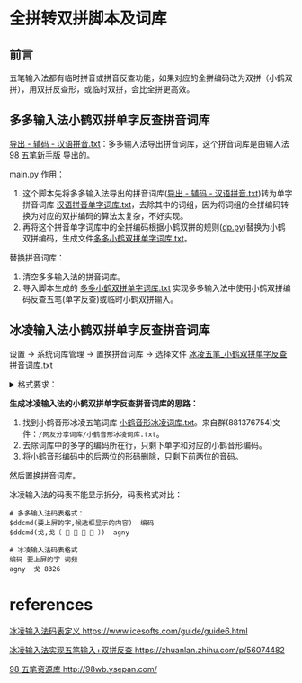 # 全拼转双拼脚本及词库

## 前言

五笔输入法都有临时拼音或拼音反查功能，如果对应的全拼编码改为双拼（小鹤双拼），用双拼反查形，或临时双拼，会比全拼更高效。

## 多多输入法小鹤双拼单字反查拼音词库

<a href='https://github.com/bcaso/pinyin_to_double_pinyin/blob/main/导出 - 辅码 - 汉语拼音.txt'>导出 - 辅码 - 汉语拼音.txt</a>：多多输入法导出拼音词库，这个拼音词库是由输入法<a href='http://98wb.ysepan.com/'>98 五笔新手版</a> 导出的。

main.py 作用：

1. 这个脚本先将多多输入法导出的拼音词库(<a href='https://github.com/bcaso/pinyin_to_double_pinyin/blob/main/导出 - 辅码 - 汉语拼音.txt'>导出 - 辅码 - 汉语拼音.txt</a>)转为单字拼音词库 <a href='https://github.com/bcaso/pinyin_to_double_pinyin/blob/main/汉语拼音单字词库.txt'>汉语拼音单字词库.txt</a>，去除其中的词组，因为将词组的全拼编码转换为对应的双拼编码的算法太复杂，不好实现。
2. 再将这个拼音单字词库中的全拼编码根据小鹤双拼的规则(<a href='https://github.com/bcaso/pinyin_to_double_pinyin/blob/main/dp.py'>dp.py</a>)替换为小鹤双拼编码，生成文件<a href='https://github.com/bcaso/pinyin_to_double_pinyin/blob/main/多多小鹤双拼单字词库.txt'>多多小鹤双拼单字词库.txt</a>。

替换拼音词库：

1. 清空多多输入法的拼音词库。
2. 导入脚本生成的 <a href='https://github.com/bcaso/pinyin_to_double_pinyin/blob/main/多多小鹤双拼单字词库.txt'>多多小鹤双拼单字词库.txt</a> 实现多多输入法中使用小鹤双拼编码反查五笔(单字反查)或临时小鹤双拼输入。



## 冰凌输入法小鹤双拼单字反查拼音词库

设置 -> 系统词库管理 -> 置换拼音词库 -> 选择文件 <a href='https://github.com/bcaso/pinyin_to_double_pinyin/blob/main/冰凌输入法/冰凌五笔_小鹤双拼单字反查拼音词库.txt'>冰凌五笔_小鹤双拼单字反查拼音词库.txt</a>

<details>
    <summary>格式要求：</summary>
  
1. 词库格式：<a href='https://github.com/bcaso/pinyin_to_double_pinyin/blob/main/冰凌输入法/冰凌五笔_小鹤双拼单字反查拼音词库.txt'>冰凌五笔_小鹤双拼单字反查拼音词库.txt</a>
: Unicode text, UTF-8 (with BOM) text, with CRLF line terminators。
2. 码表中每行有“编码”、“字”，“优先级/词序” 三个字段，“优先级/词序” 可以省略，字段之间用 `^I` 分隔，通过复制粘贴来输入该字符，在 vim 中 `:set list` 可以显示该字符。例如：

```shell
im^I测^I300
```

格式不正确会在置换拼音词库时会提示 “词库头不正确，不能生成码表”。

</details>



<b>生成冰凌输入法的小鹤双拼单字反查拼音词库的思路：</b>
1. 找到小鹤音形冰凌五笔词库 <a href='https://github.com/bcaso/pinyin_to_double_pinyin/blob/main/冰凌输入法/小鹤音形冰凌词库.txt'>小鹤音形冰凌词库.txt</a>。来自群(881376754)文件：`/网友分享词库/小鹤音形冰凌词库.txt`。
2. 去除词库中的多字的编码所在行，只剩下单字和对应的小鹤音形编码。
3. 将小鹤音形编码中的后两位的形码删除，只剩下前两位的音码。

然后置换拼音词库。

冰凌输入法的码表不能显示拆分，码表格式对比：

```text
# 多多输入法码表格式：
$ddcmd(要上屏的字,候选框显示的内容)  编码
$ddcmd(戈,戈〔 󰂇 󰂶 󰁒 󰄼 〕)  agny

# 冰凌输入法码表格式
编码 要上屏的字 词频
agny  戈 8326
```

# references

[冰凌输入法码表定义 https://www.icesofts.com/guide/guide6.html ](https://www.icesofts.com/guide/guide6.html#:~:text=%E5%8D%81%E5%85%AD%E8%BF%9B%E5%88%B6%E6%95%B0%E5%AD%97%E3%80%82-,%E2%9E%A2%E2%80%83%E7%A0%81%E8%A1%A8%E5%AE%9A%E4%B9%89,-%E2%97%8F%E2%80%83%E7%A0%81%E8%A1%A8%E4%BD%8D%E4%BA%8E)

[冰凌输入法实现五笔输入+双拼反查 https://zhuanlan.zhihu.com/p/56074482 ](https://zhuanlan.zhihu.com/p/560744826)

[98 五笔资源库 http://98wb.ysepan.com/ ](http://98wb.ysepan.com/)
